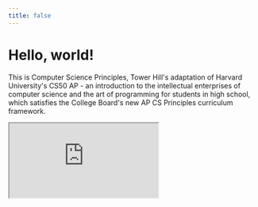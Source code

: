 ```yaml
---
title: false
---
```


# Hello, world!

This is Computer Science Principles, Tower Hill's adaptation of Harvard University's CS50 AP - an introduction to the intellectual enterprises of computer science and the art of programming for students in high school, which satisfies the College Board's new AP CS Principles curriculum framework.

<iframe src="https://www.youtube.com/embed/tZxLMIk_SaY?playlist=GAB6Gm7pTTA"></iframe>
